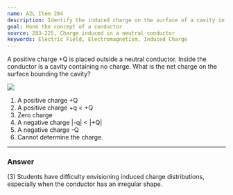 ```yaml
---
name: A2L Item 204
description: Identify the induced charge on the surface of a cavity in a conductor.
goal: Hone the concept of a conductor
source: 283-225, Charge induced in a neutral conductor
keywords: Electric Field, Electromagnetism, Induced Charge
---
```


A positive charge +Q is placed outside a neutral conductor.  Inside the
conductor is a cavity containing no charge.  What is the net charge on
the surface bounding the cavity? <div class="img-center"><img
src="/files/Item204_fig1.gif" /></div>

1. A positive charge +Q
2. A positive charge +q < +Q
3. Zero charge
4. A negative charge |-q| < |+Q|
5. A negative charge -Q
6. Cannot determine the charge.


<hr/>

### Answer

(3) Students have difficulty envisioning induced charge distributions,
especially when the conductor has an irregular shape. 
